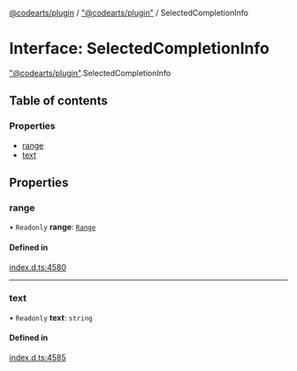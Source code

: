 [@codearts/plugin](../README.md) / ["@codearts/plugin"](../modules/_codearts_plugin_.md) / SelectedCompletionInfo

# Interface: SelectedCompletionInfo

["@codearts/plugin"](../modules/_codearts_plugin_.md).SelectedCompletionInfo

## Table of contents

### Properties

- [range](codearts_plugin_.SelectedCompletionInfo.md#range)
- [text](codearts_plugin_.SelectedCompletionInfo.md#text)

## Properties

### range

• `Readonly` **range**: [`Range`](../classes/codearts_plugin_.Range.md)

#### Defined in

[index.d.ts:4580](https://github.com/huaweicloud/cloudide-plugin-api/blob/3b0eee8/index.d.ts#L4580)

___

### text

• `Readonly` **text**: `string`

#### Defined in

[index.d.ts:4585](https://github.com/huaweicloud/cloudide-plugin-api/blob/3b0eee8/index.d.ts#L4585)
